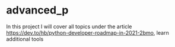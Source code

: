 # advanced_p
In this project I will cover all topics under the article https://dev.to/hb/python-developer-roadmap-in-2021-2bmo, learn additional tools

